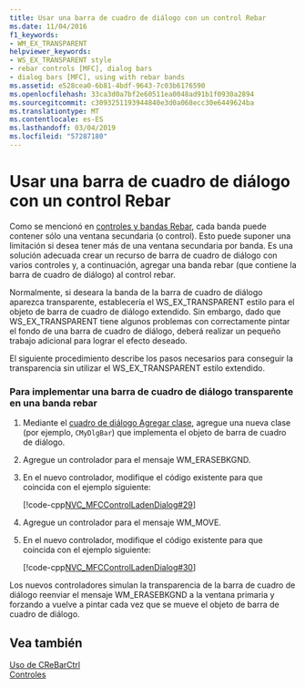 ```yaml
---
title: Usar una barra de cuadro de diálogo con un control Rebar
ms.date: 11/04/2016
f1_keywords:
- WM_EX_TRANSPARENT
helpviewer_keywords:
- WS_EX_TRANSPARENT style
- rebar controls [MFC], dialog bars
- dialog bars [MFC], using with rebar bands
ms.assetid: e528cea0-6b81-4bdf-9643-7c03b6176590
ms.openlocfilehash: 33ca3d0a7bf2e60511ea0048ad91b1f0930a2894
ms.sourcegitcommit: c3093251193944840e3d0a068ecc30e6449624ba
ms.translationtype: MT
ms.contentlocale: es-ES
ms.lasthandoff: 03/04/2019
ms.locfileid: "57287180"
---
```

# <a name="using-a-dialog-bar-with-a-rebar-control"></a>Usar una barra de cuadro de diálogo con un control Rebar

Como se mencionó en [controles y bandas Rebar](../mfc/rebar-controls-and-bands.md), cada banda puede contener sólo una ventana secundaria (o control). Esto puede suponer una limitación si desea tener más de una ventana secundaria por banda. Es una solución adecuada crear un recurso de barra de cuadro de diálogo con varios controles y, a continuación, agregar una banda rebar (que contiene la barra de cuadro de diálogo) al control rebar.

Normalmente, si deseara la banda de la barra de cuadro de diálogo aparezca transparente, establecería el WS_EX_TRANSPARENT estilo para el objeto de barra de cuadro de diálogo extendido. Sin embargo, dado que WS_EX_TRANSPARENT tiene algunos problemas con correctamente pintar el fondo de una barra de cuadro de diálogo, deberá realizar un pequeño trabajo adicional para lograr el efecto deseado.

El siguiente procedimiento describe los pasos necesarios para conseguir la transparencia sin utilizar el WS_EX_TRANSPARENT estilo extendido.

### <a name="to-implement-a-transparent-dialog-bar-in-a-rebar-band"></a>Para implementar una barra de cuadro de diálogo transparente en una banda rebar

1. Mediante el [cuadro de diálogo Agregar clase](../mfc/reference/adding-an-mfc-class.md), agregue una nueva clase (por ejemplo, `CMyDlgBar`) que implementa el objeto de barra de cuadro de diálogo.

1. Agregue un controlador para el mensaje WM_ERASEBKGND.

1. En el nuevo controlador, modifique el código existente para que coincida con el ejemplo siguiente:

   [!code-cpp[NVC_MFCControlLadenDialog#29](../mfc/codesnippet/cpp/using-a-dialog-bar-with-a-rebar-control_1.cpp)]

1. Agregue un controlador para el mensaje WM_MOVE.

1. En el nuevo controlador, modifique el código existente para que coincida con el ejemplo siguiente:

   [!code-cpp[NVC_MFCControlLadenDialog#30](../mfc/codesnippet/cpp/using-a-dialog-bar-with-a-rebar-control_2.cpp)]

Los nuevos controladores simulan la transparencia de la barra de cuadro de diálogo reenviar el mensaje WM_ERASEBKGND a la ventana primaria y forzando a vuelve a pintar cada vez que se mueve el objeto de barra de cuadro de diálogo.

## <a name="see-also"></a>Vea también

[Uso de CReBarCtrl](../mfc/using-crebarctrl.md)<br/>
[Controles](../mfc/controls-mfc.md)
